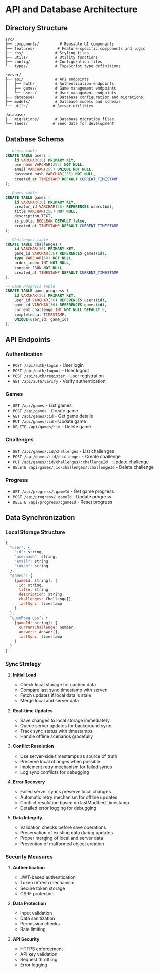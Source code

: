 # API and Database Architecture

## Directory Structure

```
src/
├── components/         # Reusable UI components
├── features/          # Feature-specific components and logic
├── css/              # Styling files
├── utils/            # Utility functions
├── config/           # Configuration files
└── types/            # TypeScript type definitions

server/
├── api/              # API endpoints
│   ├── auth/         # Authentication endpoints
│   ├── games/        # Game management endpoints
│   └── users/        # User management endpoints
├── database/         # Database configuration and migrations
├── models/           # Database models and schemas
└── utils/           # Server utilities

database/
├── migrations/       # Database migration files
└── seeds/           # Seed data for development
```

## Database Schema

```sql
-- Users table
CREATE TABLE users (
    id VARCHAR(36) PRIMARY KEY,
    username VARCHAR(255) NOT NULL,
    email VARCHAR(255) UNIQUE NOT NULL,
    password_hash VARCHAR(255) NOT NULL,
    created_at TIMESTAMP DEFAULT CURRENT_TIMESTAMP
);

-- Games table
CREATE TABLE games (
    id VARCHAR(36) PRIMARY KEY,
    creator_id VARCHAR(36) REFERENCES users(id),
    title VARCHAR(255) NOT NULL,
    description TEXT,
    is_public BOOLEAN DEFAULT false,
    created_at TIMESTAMP DEFAULT CURRENT_TIMESTAMP
);

-- Challenges table
CREATE TABLE challenges (
    id VARCHAR(36) PRIMARY KEY,
    game_id VARCHAR(36) REFERENCES games(id),
    type VARCHAR(50) NOT NULL,
    order_index INT NOT NULL,
    content JSON NOT NULL,
    created_at TIMESTAMP DEFAULT CURRENT_TIMESTAMP
);

-- Game Progress table
CREATE TABLE game_progress (
    id VARCHAR(36) PRIMARY KEY,
    user_id VARCHAR(36) REFERENCES users(id),
    game_id VARCHAR(36) REFERENCES games(id),
    current_challenge INT NOT NULL DEFAULT 0,
    completed_at TIMESTAMP,
    UNIQUE(user_id, game_id)
);
```

## API Endpoints

### Authentication
- `POST /api/auth/login` - User login
- `POST /api/auth/logout` - User logout
- `POST /api/auth/register` - User registration
- `GET /api/auth/verify` - Verify authentication

### Games
- `GET /api/games` - List games
- `POST /api/games` - Create game
- `GET /api/games/:id` - Get game details
- `PUT /api/games/:id` - Update game
- `DELETE /api/games/:id` - Delete game

### Challenges
- `GET /api/games/:id/challenges` - List challenges
- `POST /api/games/:id/challenges` - Create challenge
- `PUT /api/games/:id/challenges/:challengeId` - Update challenge
- `DELETE /api/games/:id/challenges/:challengeId` - Delete challenge

### Progress
- `GET /api/progress/:gameId` - Get game progress
- `POST /api/progress/:gameId` - Update progress
- `DELETE /api/progress/:gameId` - Reset progress

## Data Synchronization

### Local Storage Structure
```javascript
{
  "user": {
    "id": string,
    "username": string,
    "email": string,
    "token": string
  },
  "games": {
    [gameId: string]: {
      id: string,
      title: string,
      description: string,
      challenges: Challenge[],
      lastSync: timestamp
    }
  },
  "gameProgress": {
    [gameId: string]: {
      currentChallenge: number,
      answers: Answer[],
      lastSync: timestamp
    }
  }
}
```

### Sync Strategy

1. **Initial Load**
   - Check local storage for cached data
   - Compare last sync timestamp with server
   - Fetch updates if local data is stale
   - Merge local and server data

2. **Real-time Updates**
   - Save changes to local storage immediately
   - Queue server updates for background sync
   - Track sync status with timestamps
   - Handle offline scenarios gracefully

3. **Conflict Resolution**
   - Use server-side timestamps as source of truth
   - Preserve local changes when possible
   - Implement retry mechanism for failed syncs
   - Log sync conflicts for debugging

4. **Error Recovery**
   - Failed server syncs preserve local changes
   - Automatic retry mechanism for offline updates
   - Conflict resolution based on lastModified timestamp
   - Detailed error logging for debugging

5. **Data Integrity**
   - Validation checks before save operations
   - Preservation of existing data during updates
   - Proper merging of local and server data
   - Prevention of malformed object creation

### Security Measures

1. **Authentication**
   - JWT-based authentication
   - Token refresh mechanism
   - Secure token storage
   - CSRF protection

2. **Data Protection**
   - Input validation
   - Data sanitization
   - Permission checks
   - Rate limiting

3. **API Security**
   - HTTPS enforcement
   - API key validation
   - Request throttling
   - Error logging

